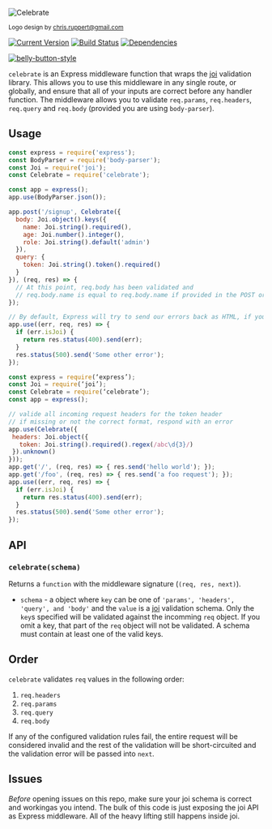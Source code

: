 ![Celebrate](https://github.com/continuationlabs/celebrate/raw/master/images/logo.png)

<sub>Logo design by chris.ruppert@gmail.com</sub>

[![Current Version](https://img.shields.io/npm/v/celebrate.svg)](https://www.npmjs.org/package/celebrate)
[![Build Status](https://travis-ci.org/continuationlabs/celebrate.svg?branch=master)](https://travis-ci.org/continuationlabs/celebrate)
[![Dependencies](https://img.shields.io/david/continuationlabs/celebrate.svg)](https://github.com/continuationlabs/celebrate)

[![belly-button-style](https://cdn.rawgit.com/continuationlabs/belly-button/master/badge.svg)](https://github.com/continuationlabs/belly-button)

`celebrate` is an Express middleware function that wraps the [joi](https://github.com/hapijs/joi) validation library. This allows you to use this middleware in any single route, or globally, and ensure that all of your inputs are correct before any handler function. The middleware allows you to validate `req.params`, `req.headers`, `req.query` and `req.body` (provided you are using `body-parser`).

## Usage

```js
const express = require('express');
const BodyParser = require('body-parser');
const Joi = require('joi');
const Celebrate = require('celebrate');

const app = express();
app.use(BodyParser.json());

app.post('/signup', Celebrate({
  body: Joi.object().keys({
    name: Joi.string().required(),
    age: Joi.number().integer(),
    role: Joi.string().default('admin')
  }),
  query: {
    token: Joi.string().token().required()
  }
}), (req, res) => {
  // At this point, req.body has been validated and 
  // req.body.name is equal to req.body.name if provided in the POST or set to 'admin' by joi
});

// By default, Express will try to send our errors back as HTML, if you want the JSON, add an error handler here
app.use((err, req, res) => {
  if (err.isJoi) {
    return res.status(400).send(err);
  }
  res.status(500).send('Some other error');
});
``` 

```js
const express = require(‘express’);
const Joi = require(‘joi’);
const Celebrate = require(‘celebrate’);
const app = express();

// valide all incoming request headers for the token header
// if missing or not the correct format, respond with an error
app.use(Celebrate({
 headers: Joi.object({
   token: Joi.string().required().regex(/abc\d{3}/)
 }).unknown()
}));
app.get('/', (req, res) => { res.send('hello world'); });
app.get('/foo', (req, res) => { res.send('a foo request'); });
app.use((err, req, res) => {
  if (err.isJoi) {
    return res.status(400).send(err);
  }
  res.status(500).send('Some other error');
});
```

## API

### `celebrate(schema)`

Returns a `function` with the middleware signature (`(req, res, next)`).

- `schema` - a object where `key` can be one of `'params', 'headers', 'query', and 'body'` and the `value` is a [joi](https://github.com/hapijs/joi/blob/master/API.md) validation schema. Only the `key`s specified will be validated against the incomming `req` object. If you omit a key, that part of the `req` object will not be validated. A schema must contain at least one of the valid keys. 

## Order

`celebrate` validates `req` values in the following order:

1. `req.headers`
2. `req.params`
3. `req.query`
4. `req.body`

If any of the configured validation rules fail, the entire request will be considered invalid and the rest of the validation will be short-circuited and the validation error will be passed into `next`. 

## Issues

*Before* opening issues on this repo, make sure your joi schema is correct and workingas you intend. The bulk of this code is just exposing the joi API as Express middleware. All of the heavy lifting still happens inside joi. 
